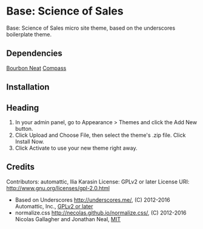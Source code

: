 **Base: Science of Sales**
======================
Base: Science of Sales micro site theme, based on the underscores boilerplate theme.

Dependencies
-------
[Bourbon Neat](http://neat.bourbon.io/)
[Compass](compass-style.org)

Installation
-------

Heading
-------
1. In your admin panel, go to Appearance > Themes and click the Add New button.
2. Click Upload and Choose File, then select the theme's .zip file. Click Install Now.
3. Click Activate to use your new theme right away.

Credits
-------
Contributors: automattic, Ilia Karasin
License: GPLv2 or later
License URI: http://www.gnu.org/licenses/gpl-2.0.html

* Based on Underscores http://underscores.me/, (C) 2012-2016 Automattic, Inc., [GPLv2 or later](https://www.gnu.org/licenses/gpl-2.0.html)
* normalize.css http://necolas.github.io/normalize.css/, (C) 2012-2016 Nicolas Gallagher and Jonathan Neal, [MIT](http://opensource.org/licenses/MIT)
